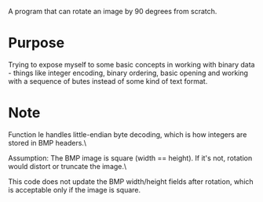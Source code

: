 A program that can rotate an image by 90 degrees from scratch.

# Purpose

Trying to expose myself to some basic concepts in working with binary data - things like integer encoding, binary ordering, basic opening and working with a sequence of butes instead of some kind of text format.

# Note

Function le handles little-endian byte decoding, which is how integers are stored in BMP headers.\\

Assumption: The BMP image is square (width == height). If it's not, rotation would distort or truncate the image.\\

This code does not update the BMP width/height fields after rotation, which is acceptable only if the image is square.
